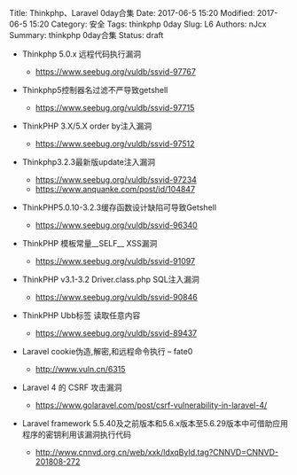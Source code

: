 Title: Thinkphp、Laravel 0day合集
Date: 2017-06-5 15:20
Modified: 2017-06-5 15:20
Category: 安全
Tags: thinkphp 0day
Slug: L6
Authors: nJcx
Summary: thinkphp 0day合集
Status: draft

- Thinkphp 5.0.x 远程代码执行漏洞
	- https://www.seebug.org/vuldb/ssvid-97767

- Thinkphp5控制器名过滤不严导致getshell
	- https://www.seebug.org/vuldb/ssvid-97715
- ThinkPHP 3.X/5.X order by注入漏洞
	- https://www.seebug.org/vuldb/ssvid-97512

- Thinkphp3.2.3最新版update注入漏洞
	- https://www.seebug.org/vuldb/ssvid-97234
	- https://www.anquanke.com/post/id/104847

- ThinkPHP5.0.10-3.2.3缓存函数设计缺陷可导致Getshell
	- https://www.seebug.org/vuldb/ssvid-96340

- ThinkPHP 模板常量__SELF__ XSS漏洞
	- https://www.seebug.org/vuldb/ssvid-91097

- ThinkPHP v3.1-3.2 Driver.class.php SQL注入漏洞
	- https://www.seebug.org/vuldb/ssvid-90846
	
- ThinkPHP Ubb标签 读取任意内容
	- https://www.seebug.org/vuldb/ssvid-89437


- Laravel cookie伪造,解密,和远程命令执行 – fate0
	- http://www.vuln.cn/6315

-  Laravel 4 的 CSRF 攻击漏洞
   - https://www.golaravel.com/post/csrf-vulnerability-in-laravel-4/

- Laravel framework 5.5.40及之前版本和5.6.x版本至5.6.29版本中可借助应用程序的密钥利用该漏洞执行代码
	- http://www.cnnvd.org.cn/web/xxk/ldxqById.tag?CNNVD=CNNVD-201808-272